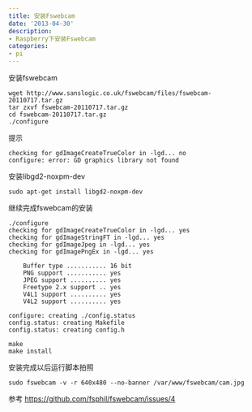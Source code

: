 ```yaml
---
title: 安装Fswebcam
date: '2013-04-30'
description:
- Raspberry下安装Fswebcam
categories:
- pi
---
```

安装fswebcam

	wget http://www.sanslogic.co.uk/fswebcam/files/fswebcam-20110717.tar.gz
	tar zxvf fswebcam-20110717.tar.gz
	cd fswebcam-20110717.tar.gz
	./configure
提示

	checking for gdImageCreateTrueColor in -lgd... no
	configure: error: GD graphics library not found	
安装libgd2-noxpm-dev

	sudo apt-get install libgd2-noxpm-dev
继续完成fswebcam的安装

	./configure
	checking for gdImageCreateTrueColor in -lgd... yes
	checking for gdImageStringFT in -lgd... yes
	checking for gdImageJpeg in -lgd... yes
	checking for gdImagePngEx in -lgd... yes

  		Buffer type ........... 16 bit
   		PNG support ........... yes
   		JPEG support .......... yes
   		Freetype 2.x support .. yes
   		V4L1 support .......... yes
   		V4L2 support .......... yes

	configure: creating ./config.status
	config.status: creating Makefile
	config.status: creating config.h

	make
	make install

安装完成以后运行脚本拍照

	sudo fswebcam -v -r 640x480 --no-banner /var/www/fswebcam/cam.jpg


参考 https://github.com/fsphil/fswebcam/issues/4